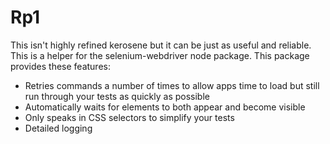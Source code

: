 # Rp1

This isn't highly refined kerosene but it can be just as useful and reliable. 
This is a helper for the selenium-webdriver node package. This package provides
these features:
- Retries commands a number of times to allow apps time to load but still run through your tests as quickly as possible
- Automatically waits for elements to both appear and become visible
- Only speaks in CSS selectors to simplify your tests
- Detailed logging
